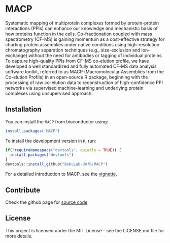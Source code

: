 # MACP
Systematic mapping of multiprotein complexes formed by protein-protein interactions (PPIs) can enhance our knowledge and mechanistic basis of how proteins function in the cells. Co-fractionation coupled with mass spectrometry (CF-MS) is gaining momentum as a cost-effective strategy for charting protein assemblies under native conditions using high-resolution chromatography separation techniques (e.g., size-exclusion and  ion-exchange) without the need for antibodies or tagging of individual proteins. To capture high-quality PPIs from CF-MS co-elution profile, we have developed a well standardized and fully automated CF-MS data analysis software toolkit, referred to as MACP (Macromolecular Assemblies from the Co-elution Profile) in an open-source R package, beginning with the processing of raw co-elution data to reconstruction of high-confidence PPI networks via supervised machine-learning and underlying protein complexes using unsupervised approach.

## Installation

You can install the `MACP` from bioconductor using:

```r
install.packages('MACP')
```

To install the development version in `R`, run:
  
```r
if(!requireNamespace("devtools", quietly = TRUE)) {
  install.packages("devtools") 
}
devtools::install_github("BabuLab-UofR/MACP")
```

For a detailed introduction to MACP, see the [vignette](https://cran.r-project.org/web/packages/MACP/vignettes/MACP_tutorial.html).

## Contribute

Check the github page for [source code](https://github.com/BabuLab-UofR/MACP)

## License
This project is licensed under the MIT License - see the LICENSE.md file for more details.
